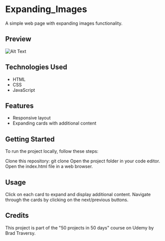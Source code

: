 # Expanding_Images
A simple web page with expanding images functionality.

## Preview

![Alt Text](img/expanding_images.gif)

## Technologies Used

- HTML
- CSS
- JavaScript

## Features

- Responsive layout
- Expanding cards with additional content

## Getting Started
To run the project locally, follow these steps:

Clone this repository: git clone <REPOSITORY-URL>
Open the project folder in your code editor.
Open the index.html file in a web browser.

## Usage
Click on each card to expand and display additional content.
Navigate through the cards by clicking on the next/previous buttons.

## Credits
This project is part of the "50 projects in 50 days" course on Udemy by Brad Traversy.

